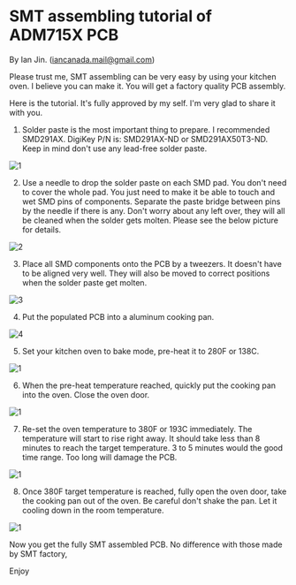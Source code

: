 # SMT assembling tutorial of ADM715X PCB

By Ian Jin.  (iancanada.mail@gmail.com)

Please trust me, SMT assembling can be very easy by using your kitchen oven. I believe you can make it. You will get a factory quality PCB assembly.

Here is the tutorial. It's fully approved by my self. I'm very glad to share it with you.

1. Solder paste is the most important thing to prepare. I recommended SMD291AX. 
   DigiKey P/N is: SMD291AX-ND or SMD291AX50T3-ND. Keep in mind don't use any lead-free solder paste.

![1](https://github.com/iancanada/DocumentDownload/blob/master/PowerSupply/ADM715X/SMDtutorialPictures/SMDtutorial1.jpg)

2. Use a needle to drop the solder paste on each SMD pad. 
You don't need to cover the whole pad. You just need to make it be able to touch and wet SMD pins of components. Separate the paste bridge between pins  by the needle if there is any. Don't worry about any left over, they will all be cleaned when the solder gets molten.  Please see the below picture for details.

![2](https://github.com/iancanada/DocumentDownload/blob/master/PowerSupply/ADM715X/SMDtutorialPictures/SMDtutorial2.jpg)

3. Place all SMD components onto the PCB by a tweezers. It doesn't have to be aligned very well. They will also be moved to correct positions when the solder paste get molten. 

![3](https://github.com/iancanada/DocumentDownload/blob/master/PowerSupply/ADM715X/SMDtutorialPictures/SMDtutorial3.jpg)

4. Put the populated PCB into a aluminum cooking pan.

![4](https://github.com/iancanada/DocumentDownload/blob/master/PowerSupply/ADM715X/SMDtutorialPictures/SMDtutorial4.jpg)

5. Set your kitchen oven to bake mode, pre-heat it to 280F or 138C. 

![1](https://github.com/iancanada/DocumentDownload/blob/master/PowerSupply/ADM715X/SMDtutorialPictures/SMDtutorial5.jpg)

6. When the pre-heat temperature reached, quickly put the cooking pan into the oven. Close the oven door.

![1](https://github.com/iancanada/DocumentDownload/blob/master/PowerSupply/ADM715X/SMDtutorialPictures/SMDtutorial6.jpg)

7. Re-set the oven temperature to 380F or 193C immediately. The temperature will start to rise right away. It should take less than 8 minutes to reach the target temperature. 3 to 5 minutes would the good time range. Too long will damage the PCB.

![1](https://github.com/iancanada/DocumentDownload/blob/master/PowerSupply/ADM715X/SMDtutorialPictures/SMDtutorial7.jpg)

8. Once 380F target temperature is reached, fully open the oven door, take the cooking pan out of the oven. Be careful don't shake the pan. Let it cooling down in the room temperature.

![1](https://github.com/iancanada/DocumentDownload/blob/master/PowerSupply/ADM715X/SMDtutorialPictures/SMDtutorial8.jpg)


Now you get the fully SMT assembled PCB. No difference with those made by SMT factory,

Enjoy


